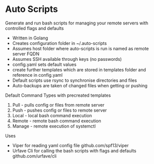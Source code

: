 # Auto Scripts

Generate and run bash scripts for managing your remote servers with controlled flags and defaults
* Written in Golang
* Creates configuration folder in ~/.auto-scripts
* Assumes host folder where auto-scripts is run is named as remote server FQDN
* Assumes SSH available through keys (no passwords)
* config.yaml sets default values
* create further templates which are stored in templates folder and reference in config.yaml
* Default scripts use rsync to synchronise directories and files
* Auto-backups are taken of changed files when getting or pushing

Default Command Types with precreated templates
1. Pull - pulls config or files from remote server
2. Push - pushes config or files to remote server
3. Local - local bash command execution
4. Remote - remote bash command execution
5. Manage - remote execution of systemctl

Uses
* Viper for reading yaml config file github.com/spf13/viper
* Urfave Cli for calling the bash scripts with flags and defaults github.com/urfave/cli
